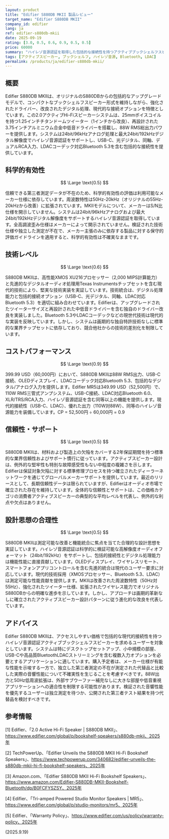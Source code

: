 ```yaml
---
layout: product
title: "Edifier S880DB MKII 製品レビュー"
target_name: "Edifier S880DB MKII"
company_id: edifier
lang: ja
ref: edifier-s880db-mkii
date: 2025-09-19
rating: [3.0, 0.5, 0.6, 0.9, 0.5, 0.5]
price: 60000
summary: "ハイレゾ音源認証を取得した包括的な接続性を持つアクティブブックシェルフスピーカー。現代のアクティブスピーカー市場において競争力のあるコストパフォーマンスを提供"
tags: [アクティブスピーカー, ブックシェルフ, ハイレゾ音源, Bluetooth, LDAC]
permalink: /products/ja/edifier-s880db-mkii/
---
```


## 概要

Edifier S880DB MKIIは、オリジナルのS880DBからの包括的なアップグレードモデルで、コンパクトなブックシェルフスピーカー形式を維持しながら、強化されたドライバー、改良されたデジタル処理、現代的な接続オプションを特徴としています。この2.0アクティブHi-Fiスピーカーシステムは、25mmボイスコイルを持つ1.25インチチタンドームツイーター（1インチから改良）、再設計された3.75インチアルミニウム合金中低音ドライバーを搭載し、88W RMS総出力パワーを提供します。システムは24bit/96kHzアナログ処理と最大24bit/192kHzデジタル解像度でハイレゾ音源認証をサポートし、USB-C、光デジタル、同軸、デュアルRCA入力、LDACコーデック対応Bluetooth 5.3を含む包括的な接続性を提供しています。

## 科学的有効性

$$ \Large \text{0.5} $$

信頼できる第三者測定データが不在のため、科学的有効性の評価は利用可能なメーカー仕様に依存しています。周波数特性は50Hz-20kHz（オリジナルの55Hz-20kHzから改善）に拡張されています。MKIIモデルについて、メーカーはS/N比仕様を開示していません。システムは24bit/96kHzアナログおよび最大24bit/192kHzデジタル解像度をサポートするハイレゾ音源認証を取得しています。全高調波歪み仕様はメーカーによって開示されていません。検証された技術仕様や独立した測定が不在で、メーカー主張のみに依存する製品に対する保守的評価ガイドラインを適用すると、科学的有効性は不確実なままです。

## 技術レベル

$$ \Large \text{0.6} $$

S880DB MKIIは、高性能XMOS XU216プロセッサー（2,000 MIPS計算能力）と先進的なデジタルオーディオ処理用Texas Instrumentsチップセットを含む現代的技術により、堅実な技術実装を実証しています。技術統合は、デジタル処理能力と包括的接続オプション（USB-C、光デジタル、同軸、LDAC対応Bluetooth 5.3）を適切に組み合わせています。Edifierは、アップグレードされたツイーターサイズと再設計された中低音ドライバーを含む独自のドライバー改良を実装しました。Bluetooth 5.3やLDACコーデックなどの現世代技術は現代的な実装を反映しています。しかし、システムは画期的な独自特許技術なしに標準的な業界チップセットに依存しており、競合他社からの技術的差別化を制限しています。

## コストパフォーマンス

$$ \Large \text{0.9} $$

399.99 USD（60,000円）において、S880DB MKIIは88W RMS出力、USB-C接続、OLEDディスプレイ、LDACコーデック対応Bluetooth 5.3、包括的なデジタル/アナログ入力を提供します。Edifier MR5は349.99 USD（52,500円）で、110W RMS三管式アンプシステム、USB-C接続、LDAC対応Bluetooth 6.0、XLR/TRS/RCA入力、ハイレゾ音源認証を含む同等以上の機能を提供します。現代的接続性（USB-C、LDAC）、優れた出力（110W対88W）、同等のハイレゾ音源能力を装備しています。CP = 52,500円 ÷ 60,000円 = 0.9

## 信頼性・サポート

$$ \Large \text{0.5} $$

S880DB MKIIは、材料および製造上の欠陥をカバーする2年保証期間を持つ標準的な業界信頼性およびサポート慣行に従っています。アクティブスピーカー設計は、例外的な堅牢性も特別な故障感受性もない中程度の複雑さを示します。Edifierは保証対象欠陥に対する標準修理プロセスを持つ確立されたディーラーネットワークを通じてグローバルメーカーサポートを提供しています。最近のリリースとして、長期信頼性データは限られていますが、Edifierはオーディオ市場で確立された存在を維持しています。全体的な信頼性とサポートは、この価格カテゴリの消費者アクティブスピーカーの典型的な平均レベルを代表し、例外的な利点や欠点はありません。

## 設計思想の合理性

$$ \Large \text{0.5} $$

S880DB MKIIは測定可能な改善と機能統合に焦点を当てた合理的な設計思想を実証しています。ハイレゾ音源認証は科学的に検証可能な高解像度オーディオフォーマット（24bit/192kHz）をサポートし、包括的接続性とデジタル処理能力は機能性能に直接貢献しています。OLEDディスプレイ、ワイヤレスリモート、スマートフォンアプリコントロールを含む先進的統合は現代のユーザー要求に対応しています。現代的技術採用（XMOSプロセッサー、Bluetooth 5.3、LDAC）は測定可能な性能貢献を提供します。MKIIは改善された周波数特性（50Hz対55Hz）、強化されたツイーター仕様、拡張されたワイヤレス能力でオリジナルS880DBからの明確な進歩を示しています。しかし、アプローチは画期的革新なしに確立されたアクティブスピーカー設計パターンに従う進化的な改良を代表しています。

## アドバイス

Edifier S880DB MKIIは、アクセスしやすい価格で包括的な現代的接続性を持つハイレゾ音源認証アクティブブックシェルフスピーカーを求めるユーザーを対象としています。システムは特にデスクトップセットアップ、小中規模の部屋、USB-Cや高品質BluetoothLDACストリーミングを含む複数入力オプションを必要とするアプリケーションに適しています。購入予定者は、メーカー仕様が有能な性能を示唆する一方で、独立した第三者測定の不在が測定された代替品と比較した実際の音響性能について不確実性を生じることを考慮すべきです。88W出力と50Hz低周波拡張は、外部サブウーファー補完なしに大きな部屋や低音重視アプリケーションへの適合性を制限する可能性があります。検証された音響性能を優先するユーザーは独立測定を待つか、公開された第三者テスト結果を持つ代替品を検討すべきです。

## 参考情報

[1] Edifier、「2.0 Active Hi-Fi Speaker | S880DB MKII」、https://www.edifier.com/global/p/bookshelf-speakers/s880db-mkii、2025年

[2] TechPowerUp、「Edifier Unveils the S880DB MKII Hi-Fi Bookshelf Speakers」、https://www.techpowerup.com/340682/edifier-unveils-the-s880db-mkii-hi-fi-bookshelf-speakers、2025年

[3] Amazon.com、「Edifier S880DB MKII Hi-Fi Bookshelf Speakers」、https://www.amazon.com/Edifier-S880DB-MKII-Bookshelf-Bluetooth/dp/B0FCFYSZSY、2025年

[4] Edifier、「Tri-amped Powered Studio Monitor Speakers | MR5」、https://www.edifier.com/global/p/studio-monitors/mr5、2025年

[5] Edifier、「Warranty Policy」、https://www.edifier.com/us/policy/warranty-policy、2025年

(2025.9.19)